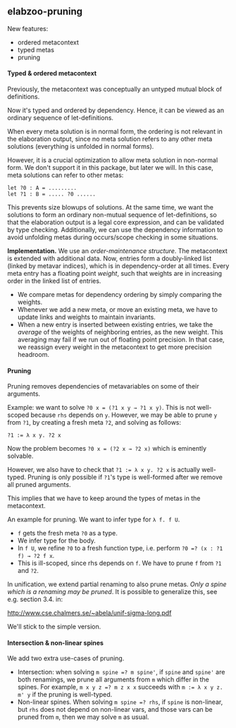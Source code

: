 ## elabzoo-pruning

New features:
- ordered metacontext
- typed metas
- pruning

#### Typed & ordered metacontext

Previously, the metacontext was conceptually an untyped mutual block of definitions.

Now it's typed and ordered by dependency. Hence, it can be viewed as an ordinary
sequence of let-definitions.

When every meta solution is in normal form, the ordering is not relevant in the
elaboration output, since no meta solution refers to any other meta solutions (everything is unfolded in normal forms).

However, it is a crucial optimization to allow meta solution in non-normal form.
We don't support it in this package, but later we will. In this case, meta solutions
can refer to other metas:

    let ?0 : A = .........
    let ?1 : B = ..... ?0 ......

This prevents size blowups of solutions. At the same time, we want the solutions
to form an ordinary non-mutual sequence of let-definitions, so that the
elaboration output is a legal core expression, and can be validated by type
checking. Additionally, we can use the dependency information to avoid unfolding
metas during occurs/scope checking in some situations.

**Implementation.** We use an *order-maintenance structure*. The metacontext is extended
with additional data. Now, entries form a doubly-linked list (linked by metavar indices),
which is in dependency-order at all times. Every meta entry has a floating point *weight*,
such that weights are in increasing order in the linked list of entries.

- We compare metas for dependency ordering by simply comparing the weights.
- Whenever we add a new meta, or move an existing meta, we have to update links and
  weights to maintain invariants.
- When a new entry is inserted between existing entries, we take the *average*
  of the weights of neighboring entries, as the new weight. This averaging may
  fail if we run out of floating point precision. In that case, we reassign
  every weight in the metacontext to get more precision headroom.


#### Pruning

Pruning removes dependencies of metavariables on some of their arguments.

Example: we want to solve `?0 x = (?1 x y → ?1 x y)`. This is not well-scoped
because `rhs` depends on `y`. However, we may be able to prune `y` from `?1`, by creating
a fresh meta `?2`, and solving as follows:

    ?1 := λ x y. ?2 x

Now the problem becomes	`?0 x = (?2 x → ?2 x)` which is eminently solvable.

However, we also have to check that `?1 := λ x y. ?2 x` is actually well-typed.
Pruning is only possible if `?1`'s type is well-formed after we remove all pruned
arguments.

This implies that we have to keep around the types of metas in the metacontext.

An example for pruning. We want to infer type for `λ f. f U`.

- `f` gets the fresh meta `?0` as a type.
- We infer type for the body.
- In `f U`, we refine `?0` to a fresh function type, i.e. perform `?0 =? (x : ?1 f) → ?2 f x`.
- This is ill-scoped, since rhs depends on `f`. We have to prune `f` from `?1` and `?2`.

In unification, we extend partial renaming to also prune metas. *Only a spine
which is a renaming may be pruned*. It is possible to generalize this, see e.g.
section 3.4. in:

  http://www.cse.chalmers.se/~abela/unif-sigma-long.pdf

We'll stick to the simple version.


#### Intersection & non-linear spines

We add two extra use-cases of pruning.

- Intersection: when solving `m spine =? m spine'`, if `spine` and `spine'`
  are both renamings, we prune all arguments from `m` which differ in the spines.
  For example, `m x y z =? m z x x` succeeds with `m := λ x y z. m' y` if the
  pruning is well-typed.
- Non-linear spines. When solving `m spine =? rhs`, if `spine` is non-linear, but
  `rhs` does not depend on non-linear vars, and those vars can be pruned from `m`,
  then we may solve `m` as usual.
